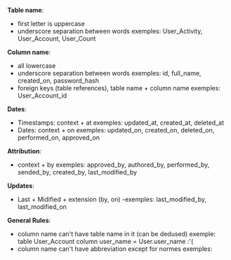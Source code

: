 **Table name**:
- first letter is uppercase
- underscore separation between words
exemples: User_Activity, User_Account, User_Count

**Column name**:
- all lowercase
- underscore separation between words
exemples: id, full_name, created_on, password_hash
- foreign keys (table references), table name + column name
exemples: User_Account_id

**Dates**:
- Timestamps: context + at
exemples: updated_at, created_at, deleted_at
- Dates: context + on
exemples: updated_on, created_on, deleted_on, performed_on, approved_on

**Attribution**:
-  context + by
exemples: approved_by, authored_by, performed_by, sended_by, created_by, last_modified_by

**Updates**:
- Last + Midified + extension (by, on)
-exemples: last_modified_by, last_modified_on

**General Rules**:
- column name can't have table name in it (can be dedused)
exemple: table User_Account column user_name = User.user_name :'(
- column name can't have abbreviation except for normes
exemples: 
